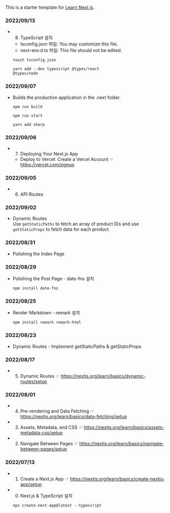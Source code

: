 This is a starter template for [Learn Next.js](https://nextjs.org/learn).

### 2022/09/13

- 8. TypeScript 설치

  - tsconfig.json 파일: You may customize this file.
  - next-env.d.ts 파일: This file should not be edited.

  <code>touch tsconfig.json</code>

  <code>yarn add --dev typescript @types/react @types/node</code>

### 2022/09/07

- Builds the production application in the .next folder.

  <code>npm run build</code>

  <code>npm run start</code>

  <code>yarn add sharp</code>

### 2022/09/06

- 7. Deploying Your Next.js App

  - Deploy to Vercel: Create a Vercel Account ☞ https://vercel.com/signup

### 2022/09/05

- 6. API Routes

### 2022/09/02

- Dynamic Routes  
  Use `getStaticPaths` to fetch an array of product IDs and use `getStaticProps` to fetch data for each product.

### 2022/08/31

- Polishing the Index Page

### 2022/08/29

- Polishing the Post Page - date-fns 설치

  <code>npm install date-fns</code>

### 2022/08/25

- Render Markdown - remark 설치

  <code>npm install remark remark-html</code>

### 2022/08/23

- Dynamic Routes - Implement getStaticPaths & getStaticProps

### 2022/08/17

- 5. Dynamic Routes ☞ https://nextjs.org/learn/basics/dynamic-routes/setup

### 2022/08/01

- 4. Pre-rendering and Data Fetching ☞ https://nextjs.org/learn/basics/data-fetching/setup
- 3. Assets, Metadata, and CSS ☞ https://nextjs.org/learn/basics/assets-metadata-css/setup
- 2. Navigate Between Pages ☞ https://nextjs.org/learn/basics/navigate-between-pages/setup

### 2022/07/13

- 1. Create a Next.js App ☞ https://nextjs.org/learn/basics/create-nextjs-app/setup
- 0. Next.js & TypeScript 설치

  <code>npx create-next-app@latest --typescript</code>
